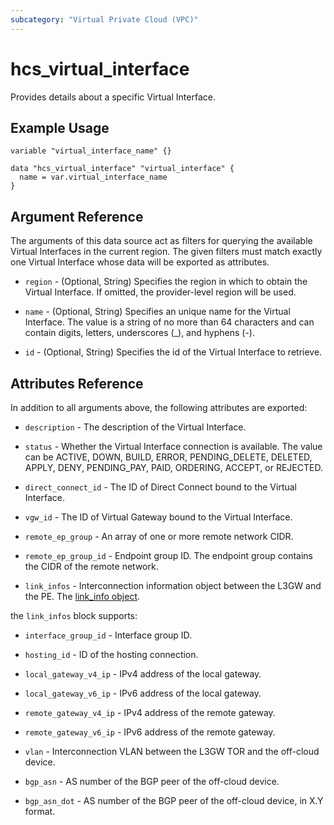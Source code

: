 ```yaml
---
subcategory: "Virtual Private Cloud (VPC)"
---
```


# hcs_virtual_interface

Provides details about a specific Virtual Interface.

## Example Usage

```hcl
variable "virtual_interface_name" {}

data "hcs_virtual_interface" "virtual_interface" {
  name = var.virtual_interface_name
}
```

## Argument Reference

The arguments of this data source act as filters for querying the available Virtual Interfaces in the current region.
The given filters must match exactly one Virtual Interface whose data will be exported as attributes.

* `region` - (Optional, String) Specifies the region in which to obtain the Virtual Interface. If omitted,
  the provider-level region will be used.

* `name` - (Optional, String) Specifies an unique name for the Virtual Interface. The value is a string of no more than
  64 characters and can contain digits, letters, underscores (_), and hyphens (-).

* `id` - (Optional, String) Specifies the id of the Virtual Interface to retrieve.

## Attributes Reference

In addition to all arguments above, the following attributes are exported:


* `description` - The description of the Virtual Interface.

* `status` - Whether the Virtual Interface connection is available. The value can be ACTIVE, DOWN, BUILD, ERROR,
  PENDING_DELETE, DELETED, APPLY, DENY, PENDING_PAY, PAID, ORDERING, ACCEPT, or REJECTED.

* `direct_connect_id` - The ID of Direct Connect bound to the Virtual Interface.

* `vgw_id` - The ID of Virtual Gateway bound to the Virtual Interface.

* `remote_ep_group` - An array of one or more remote network CIDR.

* `remote_ep_group_id` - Endpoint group ID. The endpoint group contains the CIDR of the remote network.

* `link_infos` - Interconnection information object between the L3GW and the PE.
  The [link_info object](#link_info_object).

<a name="link_info_object"></a>
the `link_infos` block supports:

* `interface_group_id` - Interface group ID.

* `hosting_id` - ID of the hosting connection.

* `local_gateway_v4_ip` - IPv4 address of the local gateway.

* `local_gateway_v6_ip` - IPv6 address of the local gateway.

* `remote_gateway_v4_ip` - IPv4 address of the remote gateway.

* `remote_gateway_v6_ip` - IPv6 address of the remote gateway.

* `vlan` - Interconnection VLAN between the L3GW TOR and the off-cloud device.

* `bgp_asn` - AS number of the BGP peer of the off-cloud device.

* `bgp_asn_dot` - AS number of the BGP peer of the off-cloud device, in X.Y format.

